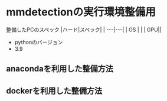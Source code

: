 # mmdetectionの実行環境整備用

整備したPCのスペック
|ハード|スペック|
| ---|---|
| OS | |
| GPU||

- pythonのバージョン
- 3.9

## anacondaを利用した整備方法


## dockerを利用した整備方法

